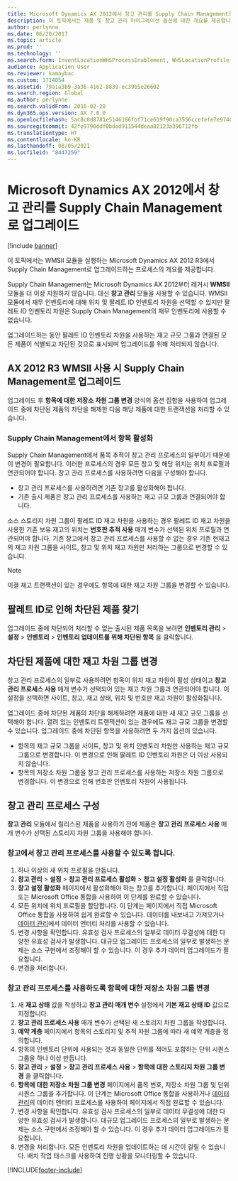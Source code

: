 ```yaml
---
title: Microsoft Dynamics AX 2012에서 창고 관리를 Supply Chain Management로 업그레이드
description: 이 토픽에서는 제품 및 창고 관리 마이그레이션 옵션에 대한 개요를 제공합니다.
author: perlynne
ms.date: 06/20/2017
ms.topic: article
ms.prod: ''
ms.technology: ''
ms.search.form: InventLocationWHSProcessEnablement, WHSLocationProfile, InventTableStorageDimensionGroupChange, InventUpdateBlockedItem, WHSParameters, WHSReservationHierarchy, WHSUOMSeqGroupTable
audience: Application User
ms.reviewer: kamaybac
ms.custom: 1714054
ms.assetid: 79a1a3b9-3a36-4162-8839-ec39b5e26602
ms.search.region: Global
ms.author: perlynne
ms.search.validFrom: 2016-02-28
ms.dyn365.ops.version: AX 7.0.0
ms.openlocfilehash: 5ac8c0d8781e5146186fbf71ce619f90ca3556ccefefe7e974efded7e0eb86dd
ms.sourcegitcommit: 42fe9790ddf0bdad911544deaa82123a396712fb
ms.translationtype: HT
ms.contentlocale: ko-KR
ms.lasthandoff: 08/05/2021
ms.locfileid: "8447259"
---
```

# <a name="upgrade-warehouse-management-from-microsoft-dynamics-ax-2012-to-supply-chain-management"></a>Microsoft Dynamics AX 2012에서 창고 관리를 Supply Chain Management로 업그레이드 


[!include [banner](../includes/banner.md)]

이 토픽에서는 WMSII 모듈을 실행하는 Microsoft Dynamics AX 2012 R3에서 Supply Chain Management로 업그레이드하는 프로세스의 개요를 제공합니다.

Supply Chain Management는 Microsoft Dynamics AX 2012부터 레거시 **WMSII** 모듈을 더 이상 지원하지 않습니다. 대신 **창고 관리** 모듈을 사용할 수 있습니다. WMSII 모듈에서 재무 인벤토리에 대해 위치 및 팔레트 ID 인벤토리 차원을 선택할 수 있지만 팔레트 ID 인벤토리 차원은 Supply Chain Management의 재무 인벤토리에 사용할 수 없습니다.

업그레이드하는 동안 팔레트 ID 인벤토리 차원을 사용하는 재고 규모 그룹과 연결된 모든 제품이 식별되고 차단된 것으로 표시되며 업그레이드를 위해 처리되지 않습니다.

## <a name="upgrading-to-supply-chain-management-when-ax-2012-r3-wmsii-is-used"></a>AX 2012 R3 WMSII 사용 시 Supply Chain Management로 업그레이드
업그레이드 후 **항목에 대한 저장소 차원 그룹 변경** 양식의 옵션 집합을 사용하여 업그레이드 중에 차단된 제품의 차단을 해제한 다음 해당 제품에 대한 트랜잭션을 처리할 수 있습니다.

### <a name="enabling-items-in-supply-chain-management"></a>Supply Chain Management에서 항목 활성화 
Supply Chain Management에서 품목 추적이 창고 관리 프로세스의 일부이기 때문에 이 변경이 필요합니다. 이러한 프로세스의 경우 모든 창고 및 해당 위치는 위치 프로필과 연관되어야 합니다. 창고 관리 프로세스를 사용하려면 다음을 구성해야 합니다.
-   창고 관리 프로세스를 사용하려면 기존 창고를 활성화해야 합니다. 
-   기존 출시 제품은 창고 관리 프로세스를 사용하는 재고 규모 그룹과 연결되어야 합니다. 

소스 스토리지 차원 그룹이 팔레트 ID 재고 차원을 사용하는 경우 팔레트 ID 재고 차원을 사용한 기존 보유 재고의 위치는 **번호판 추적 사용** 매개 변수가 선택된 위치 프로필과 연관되어야 합니다. 기존 창고에서 창고 관리 프로세스를 사용할 수 없는 경우 기존 현재고의 재고 차원 그룹을 사이트, 창고 및 위치 재고 차원만 처리하는 그룹으로 변경할 수 있습니다. 

> [!NOTE] 
>  미결 재고 트랜잭션이 있는 경우에도 항목에 대한 재고 차원 그룹을 변경할 수 있습니다.

## <a name="find-products-that-were-blocked-because-of-pallet-id"></a>팔레트 ID로 인해 차단된 제품 찾기
업그레이드 중에 차단되어 처리할 수 없는 출시된 제품 목록을 보려면 **인벤토리 관리** &gt; **설정** &gt; **인벤토리** &gt; **인벤토리 업데이트를 위해 차단된 항목** 을 클릭합니다.

## <a name="change-storage-dimension-group-for-blocked-products"></a>차단된 제품에 대한 재고 차원 그룹 변경 
 
창고 관리 프로세스의 일부로 사용하려면 항목이 위치 재고 차원이 활성 상태이고 **창고 관리 프로세스 사용** 매개 변수가 선택되어 있는 재고 차원 그룹과 연관되어야 합니다. 이 설정을 선택하면 사이트, 창고, 재고 상태, 위치 및 번호판 재고 차원이 활성화됩니다.

업그레이드 중에 차단된 제품의 차단을 해제하려면 제품에 대한 새 재고 규모 그룹을 선택해야 합니다. 열려 있는 인벤토리 트랜잭션이 있는 경우에도 재고 규모 그룹을 변경할 수 있습니다. 업그레이드 중에 차단된 항목을 사용하려면 두 가지 옵션이 있습니다.

-   항목의 재고 규모 그룹을 사이트, 창고 및 위치 인벤토리 차원만 사용하는 재고 규모 그룹으로 변경합니다. 이 변경으로 인해 팔레트 ID 인벤토리 차원은 더 이상 사용되지 않습니다.
-   항목의 저장소 차원 그룹을 창고 관리 프로세스를 사용하는 저장소 차원 그룹으로 변경합니다. 이 변경으로 인해 번호판 인벤토리 차원이 사용됩니다.

## <a name="configure-warehouse-management-processes"></a>창고 관리 프로세스 구성
**창고 관리** 모듈에서 릴리스된 제품을 사용하기 전에 제품은 **창고 관리 프로세스 사용** 매개 변수가 선택된 스토리지 차원 그룹을 사용해야 합니다.

### <a name="enable-warehouses-to-use-warehouse-management-processes"></a>창고에서 창고 관리 프로세스를 사용할 수 있도록 합니다.

1.  하나 이상의 새 위치 프로필을 만듭니다.
2.  **창고 관리** &gt; **설정** &gt; **창고 관리 프로세스 활성화** &gt; **창고 설정 활성화** 를 클릭합니다.
3.  **창고 설정 활성화** 페이지에서 활성화해야 하는 창고를 추가합니다. 페이지에서 직접 또는 Microsoft Office 통합을 사용하여 이 단계를 완료할 수 있습니다.
4.  모든 위치에 위치 프로필을 할당합니다. 이 단계는 페이지에서 직접 Microsoft Office 통합을 사용하여 쉽게 완료할 수 있습니다. 데이터를 내보내고 가져오거나 [데이터 관리](../../fin-ops-core/dev-itpro/data-entities/data-entities.md)에서 데이터 엔터티 처리를 사용할 수 있습니다.
5.  변경 사항을 확인합니다. 유효성 검사 프로세스의 일부로 데이터 무결성에 대한 다양한 유효성 검사가 발생합니다. 대규모 업그레이드 프로세스의 일부로 발생하는 문제는 소스 구현에서 조정해야 할 수 있습니다. 이 경우 추가 데이터 업그레이드가 필요합니다.
6.  변경을 처리합니다.

### <a name="change-the-storage-dimension-group-for-items-so-that-it-uses-warehouse-management-processes"></a>창고 관리 프로세스를 사용하도록 항목에 대한 저장소 차원 그룹 변경

1.  새 **재고 상태** 값을 작성하고 **창고 관리 매개 변수** 설정에서 **기본 재고 상태 ID** 값으로 지정합니다.
2.  **창고 관리 프로세스 사용** 매개 변수가 선택된 새 스토리지 차원 그룹을 작성합니다.
3.  **예약 계층** 페이지에서 항목의 스토리지 및 추적 차원 그룹에 따라 새 예약 계층을 정의합니다.
4.  항목의 인벤토리 단위에 사용되는 것과 동일한 단위를 적어도 포함하는 단위 시퀀스 그룹을 하나 이상 만듭니다.
5.  **창고 관리** &gt; **설정** &gt; **창고 관리 프로세스 사용** &gt; **항목에 대한 스토리지 차원 그룹 변경** 을 클릭합니다.
6.  **항목에 대한 저장소 차원 그룹 변경** 페이지에서 품목 번호, 저장소 차원 그룹 및 단위 시퀀스 그룹을 추가합니다. 이 단계는 Microsoft Office 통합을 사용하거나 [데이터 관리](../../fin-ops-core/dev-itpro/data-entities/data-entities.md)의 데이터 엔터티 프로세스를 사용하여 페이지에서 직접 완료할 수 있습니다.
7.  변경 사항을 확인합니다. 유효성 검사 프로세스의 일부로 데이터 무결성에 대한 다양한 유효성 검사가 발생합니다. 대규모 업그레이드 프로세스의 일부로 발생하는 문제는 소스 구현에서 조정해야 할 수 있습니다. 이 경우 추가 데이터 업그레이드가 필요합니다.
8.  변경을 처리합니다. 모든 인벤토리 차원을 업데이트하는 데 시간이 걸릴 수 있습니다. 배치 작업 태스크를 사용하여 진행 상황을 모니터링할 수 있습니다.


[!INCLUDE[footer-include](../../includes/footer-banner.md)]